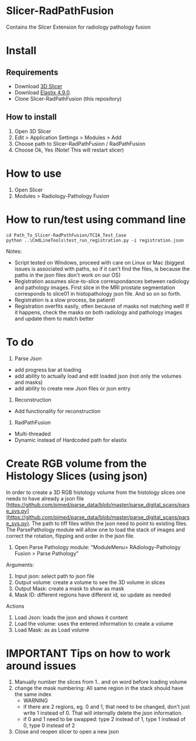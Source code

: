 # Slicer-RadPathFusion
Contains the Slicer Extension for radiology pathology fusion

# Install

## Requirements

* Download [3D Slicer](https://download.slicer.org/)
* Download [Elastix 4.9.0](https://github.com/SuperElastix/elastix/releases/tag/4.9.0).
* Clone    Slicer-RadPathFusion (this repository) 

## How to install 

1. Open 3D Slicer
2. Edit > Application Settings > Modules > Add
3. Choose path to Slicer-RadPathFusion / RadPathFusion
4. Choose Ok, Yes (Note! This will restart slicer)

# How to use

1. Open Slicer
2. Modules > Radiology-Pathology Fusion

# How to run/test using command line

```
cd Path_To_Slicer-RadPathFusion/TCIA_Test_Case
python ..\CmdLineTools\test_run_registration.py -i registration.json
```
Notes:
* Script tested on Windows, proceed with care on Linux or Mac (biggest issues is associated with paths, so if it can't find the files, is because the paths in the json files don't work on our OS)
* Registration assumes slice-to-slice correspondances between radiology and pathology images. First slice in the MRI prostate segmentation corresponds to slice01 in histopathology json file. And so on so forth. 
* Registration is a slow process, be patient!
* Registration overfits easily, often because of masks not matching well! If it happens, check the masks on both radiology and pathology images and update them to match better



# To do

1. Parse Json
* add progress bar at loading
* add ability to actually load and edit loaded json (not only the volumes and masks)
* add ability to create new Json files or json entry
1. Reconstruction 
* Add functionality for reconstruction
1. RadPathFusion
* Multi-threaded
* Dynamic instead of Hardcoded path for elastix

# Create RGB volume from the Histology Slices (using json)

In order to create a 3D RGB histology volume from the histology slices one needs to have already a json file [https://github.com/pimed/parse_data/blob/master/parse_digital_scans/parse_svs.py](https://github.com/pimed/parse_data/blob/master/parse_digital_scans/parse_svs.py). The path to tiff files within the json need to point to existing files. The ParsePathology module will allow one to load the stack of images and correct the rotation, flipping and order in the json file. 

1. Open Parse Pathology module: "ModuleMenu> RAdiology-Pathology Fusion > Parse Pathology"

Arguments:
1. Input json: select path to json file
1. Output volume: create a volume to see the 3D volume in slices
1. Output Mask: create a mask to show as mask
1. Mask ID: different regions have different id, so update as needed

Actions
1. Load Json: loads the json and shows it content
1. Load the volume: uses the entered information to create a volume 
1. Load Mask: as as Load volume


# IMPORTANT Tips on how to work around issues

1. Manually number the slices from 1.. and on word before loading volume
1. change the mask numbering: All same region in the stack should have the same index
    * WARNING
    * if there are 2 regions, eg. 0 and 1, that need to be changed, don't just write 1 instead of 0. That will internally delete the json information.
    * if 0 and 1 need to be swapped: type 2 instead of 1, type 1 instead of 0, type 0 instead of 2 
1. Close and reopen slicer to open a new json

